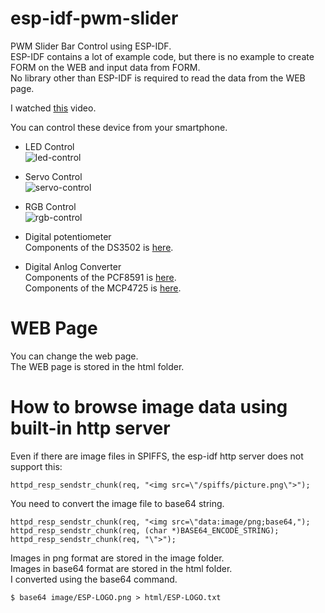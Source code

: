 # esp-idf-pwm-slider
PWM Slider Bar Control using ESP-IDF.   
ESP-IDF contains a lot of example code, but there is no example to create FORM on the WEB and input data from FORM.   
No library other than ESP-IDF is required to read the data from the WEB page.   

I watched [this](https://www.youtube.com/watch?v=s-NFdMXA0H4&t=167s) video.   

You can control these device from your smartphone.   

- LED Control   
![led-control](https://user-images.githubusercontent.com/6020549/135770897-e17f9b45-86ee-4c94-aa90-eb4b1ce1305d.jpg)

- Servo Control   
![servo-control](https://user-images.githubusercontent.com/6020549/135770904-915448e9-3ad1-40dd-be85-d91a06e1a0c6.jpg)

- RGB Control   
![rgb-control](https://user-images.githubusercontent.com/6020549/135774278-5a4021da-3f9e-4300-a872-4d82cfc2a53d.jpg)

- Digital potentiometer   
Components of the DS3502 is [here](https://github.com/UncleRus/esp-idf-lib/tree/master/components/ds3502).   

- Digital Anlog Converter   
Components of the PCF8591 is [here](https://github.com/UncleRus/esp-idf-lib/tree/master/components/pcf8591).   
Components of the MCP4725 is [here](https://github.com/UncleRus/esp-idf-lib/tree/master/components/mcp4725).   

# WEB Page
You can change the web page.   
The WEB page is stored in the html folder.   

# How to browse image data using built-in http server   
Even if there are image files in SPIFFS, the esp-idf http server does not support this:   
```
httpd_resp_sendstr_chunk(req, "<img src=\"/spiffs/picture.png\">");
```

You need to convert the image file to base64 string.   
```
httpd_resp_sendstr_chunk(req, "<img src=\"data:image/png;base64,");
httpd_resp_sendstr_chunk(req, (char *)BASE64_ENCODE_STRING);
httpd_resp_sendstr_chunk(req, "\">");
```

Images in png format are stored in the image folder.   
Images in base64 format are stored in the html folder.   
I converted using the base64 command.   
```
$ base64 image/ESP-LOGO.png > html/ESP-LOGO.txt
```
